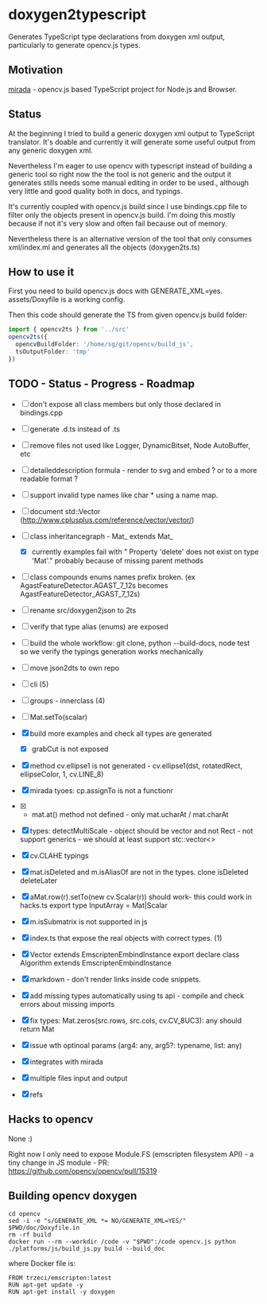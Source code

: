 # doxygen2typescript

Generates TypeScript type declarations from doxygen xml output, particularly to generate opencv.js types.

## Motivation

[mirada](https://www.npmjs.com/package/mirada) - opencv.js based TypeScript project for Node.js and Browser.

## Status

At the beginning I tried to build a generic doxygen xml output to TypeScript translator. It's doable and currently it will generate some useful output from any generic doxygen xml.

Nevertheless I'm eager to use opencv with typescript instead of building a generic tool so right now the the tool is not generic and the output it generates stills needs some manual editing in order to be used., although very little and good quality both in docs, and typings. 

It's currently coupled with opencv.js build since I use bindings.cpp file to filter only the objects present in opencv.js build. I'm doing this mostly because if not it's very slow and often fail because out of memory. 

Nevertheless there is an alternative version of the tool that only consumes xml/index.ml and generates all the objects (doxygen2ts.ts)

## How to use it

First you need to build opencv.js docs with GENERATE_XML=yes. assets/Doxyfile is a working config.

Then this code should generate the TS from given opencv.js build folder:

```ts
import { opencv2ts } from '../src'
opencv2ts({
  opencvBuildFolder: '/home/sg/git/opencv/build_js',
  tsOutputFolder: 'tmp'
})
```

## TODO - Status - Progress - Roadmap
- [ ] don't expose all class members but only those declared in bindings.cpp
- [ ] generate .d.ts instead of .ts
- [ ] remove files not used like Logger, DynamicBitset, Node AutoBuffer, etc
- [ ] detaileddescription formula - render to svg and embed ? or to a more readable format ? 
- [ ] support invalid type names like char * using a name map. 
- [ ] document std::Vector (http://www.cplusplus.com/reference/vector/vector/)
- [ ] class inheritancegraph - Mat_ extends Mat_
  - [x] currently examples fail with " Property 'delete' does not exist on type 'Mat'." probably because of missing parent methods
- [ ] class compounds enums names prefix broken. (ex AgastFeatureDetector.AGAST_7_12s becomes AgastFeatureDetector_AGAST_7_12s)
- [ ] rename src/doxygen2json to 2ts 
- [ ] verify that type alias (enums) are exposed 
- [ ] build the whole workflow: git clone, python --build-docs, node test so we verify the typings generation works mechanically
- [ ] move json2dts to own repo
- [ ] cli (5)
- [ ] groups - innerclass (4)
- [ ] Mat.setTo(scalar)
- [x] build more examples and check all types are generated
  - [x] grabCut is not exposed
- [x] method cv.ellipse1 is not generated -   cv.ellipse1(dst, rotatedRect, ellipseColor, 1, cv.LINE_8)
- [x] mirada tyoes: cp.assignTo is not a functionr
- [x] - mat.at() method not defined - only mat.ucharAt  / mat.charAt  
- [x] types: detectMultiScale - object should be vector<rect> and not Rect - not support generics - we should at least support stc::vector<>
- [x] cv.CLAHE typings 
- [x] mat.isDeleted and m.isAliasOf are not in the types.  clone  isDeleted  deleteLater 
- [x] aMat.row(r).setTo(new cv.Scalar(r))  should work- this could work in hacks.ts export type  InputArray = Mat|Scalar 
- [x] m.isSubmatrix is not supported in js
- [x] index.ts that expose the real objects with correct types. (1)
- [x]   Vector<T> extends EmscriptenEmbindInstance       export declare class Algorithm extends EmscriptenEmbindInstance 
- [x] markdown - don't render links inside code snippets.
- [x] add missing types automatically using ts api - compile and check errors about missing imports 
- [x] fix types: Mat.zeros(src.rows, src.cols, cv.CV_8UC3): any should return Mat
- [x] issue wth optinoal params  (arg4: any, arg5?: typename, list: any)
- [x] integrates with mirada
- [x] multiple files input and output
- [x] refs
 

## Hacks to opencv

None :) 

Right now I only need to expose Module.FS (emscripten filesystem API) - a tiny change in JS module - PR: https://github.com/opencv/opencv/pull/15319

## Building opencv doxygen

```
cd opencv
sed -i -e "s/GENERATE_XML *= NO/GENERATE_XML=YES/" $PWD/doc/Doxyfile.in
rm -rf build 
docker run --rm --workdir /code -v "$PWD":/code opencv.js python ./platforms/js/build_js.py build --build_doc
```

where Docker file is:

```
FROM trzeci/emscripten:latest
RUN apt-get update -y
RUN apt-get install -y doxygen
```
